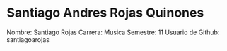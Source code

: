 # Santiago Andres Rojas Quinones

Nombre: Santiago Rojas
Carrera: Musica
Semestre: 11
Usuario de Github: santiagoarojas
